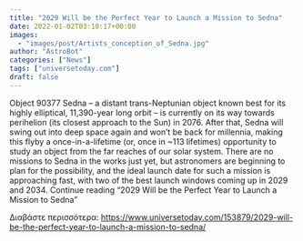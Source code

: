 ```yaml
---
title: "2029 Will be the Perfect Year to Launch a Mission to Sedna"
date: 2022-01-02T03:10:17+00:00
images:
  - "images/post/Artists_conception_of_Sedna.jpg"
author: "AstroBot"
categories: ["News"]
tags: ["universetoday.com"]
draft: false
---
```


Object 90377 Sedna – a distant trans-Neptunian object known best for its highly elliptical, 11,390-year long orbit – is currently on its way towards perihelion (its closest approach to the Sun) in 2076. After that, Sedna will swing out into deep space again and won’t be back for millennia, making this flyby a once-in-a-lifetime (or, once in ~113 lifetimes) opportunity to study an object from the far reaches of our solar system. There are no missions to Sedna in the works just yet, but astronomers are beginning to plan for the possibility, and the ideal launch date for such a mission is approaching fast, with two of the best launch windows coming up in 2029 and 2034. Continue reading “2029 Will be the Perfect Year to Launch a Mission to Sedna” 

Διαβάστε περισσότερα: https://www.universetoday.com/153879/2029-will-be-the-perfect-year-to-launch-a-mission-to-sedna/
